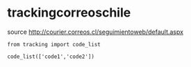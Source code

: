 trackingcorreoschile
====================

source http://courier.correos.cl/seguimientoweb/default.aspx
```
from tracking import code_list

code_list(['code1','code2'])
```

